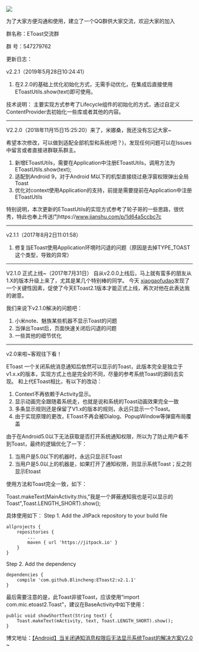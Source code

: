 [![](https://jitpack.io/v/Blincheng/EToast2.svg)](https://jitpack.io/#Blincheng/EToast2)

为了大家方便沟通和使用，建立了一个QQ群供大家交流，欢迎大家的加入

群名称：EToast交流群

群   号：547279762


更新日志：

v2.2.1（2019年5月28日10:24:41）

1. 在2.2.0的基础上优化初始化方式，无需手动优化，在集成后直接使用EToastUtils.show(text)即可使用。

技术说明：
主要实现方式参考了Lifecycle组件的初始化的方式，通过自定义ContentProvider去初始化一些库或者其他的内容。
    
-------------------------------------------------------

V2.2.0（2018年11月15日15:25:20）来了，米娜桑，我还没有忘记大家~

希望本次修改，可以做到适配全部机型和系统(吧？)，发现任何问题可以在Issues中留言或者直接进群联系群主。

1. 新增EToastUtils，需要在Application中注册EToastUtils，调用方法为EToastUtils.show(text);
2. 适配到Android 9，对于Android M以下的机型直接绕过悬浮窗权限弹出全局Toast
3. 优化对context使用Application的支持，前提是需要提前在Application中注册EToastUtils

特别说明，本次更新的EToastUtils的实现方式参考了轮子哥的一些思路，很优秀，特此也奉上传送门https://www.jianshu.com/p/1d64a5ccbc7c
    
-------------------------------------------------------
v2.1.1（2017年8月2日11:01:58）

1. 修复当EToast使用Application环境时闪退的问题（原因是去掉TYPE_TOAST这个类型，导致的异常）
    
-------------------------------------------------------
V2.1.0 正式上线~（2017年7月31日）
自从v2.0.0上线后，马上就有蛮多的朋友从1.X的版本升级上来了，尤其是某几个特别棒的同学。
今天  [xiaogaofudao](https://github.com/xiaogaofudao)发现了一个关键性因素，促使了今天EToast2.1版本才能正式上线，再次对他在此表达我的谢意。

我们来说下v2.1.0解决的问题吧：
1. 小米note、魅族某些机器不显示Toast的问题
2. 当弹出Toast后，页面快速关闭后闪退的问题
3. 一些其他的细节优化
----------------------------------------------------

v2.0来啦~客观往下看！

EToast 一个关闭系统消息通知后依然可以显示的Toast，此版本完全是独立于v1.x.x的版本，实现方式上也是完全的不同，尽量的参考系统Toast的源码去实现。
和上代EToast相比，有以下的改动：
1. Context不再依赖于Activity显示。
2. 显示动画完全跟随着系统走，也就是说和系统的Toast动画效果完全一致
3. 多条显示规则还是保留了V1.x的版本的规则，永远只显示一个Toast。
4. 由于实现原理的更改，EToast不再会被Dialog、PopupWindow等弹窗布局覆盖


由于在Android5.0以下无法获取是否打开系统通知权限，所以为了防止用户看不到Toast，最终的逻辑优化了一下：
1. 当用户是5.0以下的机器时，永远只显示EToast
2. 当用户是5.0以上的机器是，如果打开了通知权限，则显示系统Toast；反之则显示Etoast

使用方法和Toast完全一致，如下：

Toast.makeText(MainActivity.this,"我是一个屏蔽通知我也是可以显示的Toast",Toast.LENGTH_SHORT).show();

具体使用如下：
Step 1. Add the JitPack repository to your build file


	allprojects {
		repositories {
			...
			maven { url 'https://jitpack.io' }
		}
	}
  
Step 2. Add the dependency


  	dependencies {
		compile 'com.github.Blincheng:EToast2:v2.1.1'
	}
  

  最后需要注意的是，此Toast非彼Toast，应该使用“import com.mic.etoast2.Toast”，建议在BaseActivity中如下使用：
  
  
	public void showShortText(String text) {
		Toast.makeText(mActivity, text, Toast.LENGTH_SHORT).show();
	}
  
  博文地址：[【Android】当关闭通知消息权限后无法显示系统Toast的解决方案V2.0](http://blog.csdn.net/qq_25867141/article/details/74194503) ~
